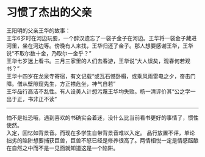 # 习惯了杰出的父亲

王阳明的父亲王华的故事：  
王华6岁时在河边玩耍，一个醉汉遗忘了一袋子金子在河边。王华将一袋金子藏进河里，坐在河边等。傍晚有人来找，王华归还了金子。那人想要感谢王华，王华说“不取尔数十金，乃取尔一金乎？”  
王华七岁迷上看书。三月三家里的人们去春游，王华说“大人误矣，观春何若观书？”  
王华十四岁在龙泉寺寄宿，有文记载“或瓦石憾卧榻，或乘风雨雷电之夕，奋击门障。僧从壁隙窥先生，方正襟危坐，神气自若”  
王华品行高洁不乱性。有人设美人计想污蔑王华均失败。杨一清评价其“公之学一出于正，书非正不读”

***

怕不是社恐哦，遇到喜欢的书确实会着迷，没什么比当前看书更好的事情了，惯性使然。  
入定，回忆如背景音。而现在多学生自带背景音难以入定。
品行放置不评，单论拙劣的陷阱想要捕获巨兽，巨兽不怒已经是修养很高了。两情相悦一定是情感酝酿在自然之中而不是一见面就知道这是一个陷阱。